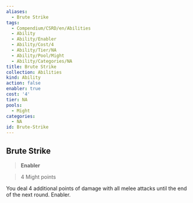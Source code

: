 ```yaml
---
aliases:
  - Brute Strike
tags:
  - Compendium/CSRD/en/Abilities
  - Ability
  - Ability/Enabler
  - Ability/Cost/4
  - Ability/Tier/NA
  - Ability/Pool/Might
  - Ability/Categories/NA
title: Brute Strike
collection: Abilities
kind: Ability
action: false
enabler: true
cost: '4'
tier: NA
pools:
  - Might
categories:
  - NA
id: Brute-Strike
---
```

## Brute Strike    
>**Enabler**    
>4 Might points  
    
You deal 4 additional points of damage with all melee attacks until the end of the next round. Enabler.
